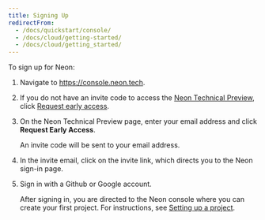 ```yaml
---
title: Signing Up
redirectFrom:
  - /docs/quickstart/console/
  - /docs/cloud/getting-started/
  - /docs/cloud/getting_started/
---
```

To sign up for Neon:

1. Navigate to <https://console.neon.tech>.

2. If you do not have an invite code to access the [Neon Technical Preview](../reference/technical-preview-free-tier), click [Request early access](https://neon.tech/early-access/). 

3. On the Neon Technical Preview page, enter your email address and click **Request Early Access**. 
   
   An invite code will be sent to your email address.

4. In the invite email, click on the invite link, which directs you to the Neon sign-in page.

5. Sign in with a Github or Google account. 
   
   After signing in, you are directed to the Neon console where you can create your first project. For instructions, see [Setting up a project](../get-started-with-neon/setting-up-a-project).